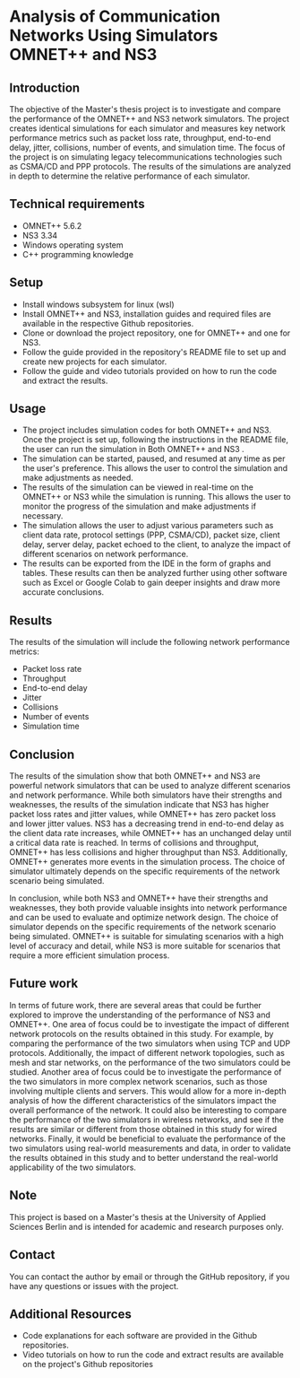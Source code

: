 
Analysis of Communication Networks Using Simulators OMNET++ and NS3
======================

Introduction
---------------------
The objective of the Master's thesis project is to investigate and compare the performance of the OMNET++ and NS3 network simulators.
The project creates identical simulations for each simulator and measures key network performance metrics such as packet loss rate, throughput, end-to-end delay, jitter, collisions, number of events, and simulation time.  The focus of the project is on simulating legacy telecommunications technologies such as CSMA/CD and PPP protocols. The results of the simulations are analyzed in depth to determine the relative performance of each simulator.

Technical requirements
---------------------
* OMNET++ 5.6.2 
* NS3 3.34
* Windows operating system
* C++ programming knowledge

Setup
---------------------
* Install windows subsystem for linux (wsl)
* Install OMNET++ and NS3, installation guides and required files are available in the respective Github repositories.
* Clone or download the project repository, one for OMNET++ and one for NS3.
* Follow the guide provided in the repository's README file to set up and create new projects for each simulator.
* Follow the guide and video tutorials provided on how to run the code and extract the results.

Usage
---------------------
* The project includes simulation codes for both OMNET++ and NS3. Once the project is set up, following the instructions in the README file, the user can run the simulation in Both OMNET++ and  NS3 .
* The simulation can be started, paused, and resumed at any time as per the user's preference. This allows the user to control the simulation and make adjustments as needed.
* The results of the simulation can be viewed in real-time on the OMNET++ or NS3  while the simulation is running. This allows the user to monitor the progress of the simulation and make adjustments if necessary.
* The simulation allows the user to adjust various parameters such as client data rate, protocol settings (PPP, CSMA/CD), packet size, client delay, server delay, packet echoed to the client, to analyze the impact of different scenarios on network performance.
* The results can be exported from the IDE in the form of graphs and tables. These results can then be analyzed further using other software such as Excel or Google Colab to gain deeper insights and draw more accurate conclusions.

Results
---------------------
The results of the simulation will  include the following network performance metrics:

* Packet loss rate
* Throughput
* End-to-end delay
* Jitter
* Collisions
* Number of events
* Simulation time

Conclusion
---------------------
The results of the simulation show that both OMNET++ and NS3 are powerful network simulators that can be used to analyze different scenarios and network performance. 
While both simulators have their strengths and weaknesses, the results of the simulation indicate that NS3 has higher packet loss rates and jitter values, while OMNET++ has zero packet loss and lower jitter values. NS3 has a decreasing trend in end-to-end delay as the client data rate increases, while OMNET++ has an unchanged delay until a critical data rate is reached. In terms of collisions and throughput, OMNET++ has less collisions and higher throughput than NS3. Additionally, OMNET++ generates more events in the simulation process. The choice of simulator ultimately depends on the specific requirements of the network scenario being simulated.

In conclusion, while both NS3 and OMNET++ have their strengths and weaknesses, they both provide valuable insights into network performance and can be used to evaluate and optimize network design. The choice of simulator depends on the specific requirements of the network scenario being simulated. OMNET++ is suitable for simulating scenarios with a high level of accuracy and detail, while NS3 is more suitable for scenarios that require a more efficient simulation process.


Future work 
---------------------
In terms of future work, there are several areas that could be further explored to improve the understanding of the performance of NS3 and OMNET++. One area of focus could be to investigate the impact of different network protocols on the results obtained in this study. For example, by comparing the performance of the two simulators when using TCP and UDP protocols. Additionally, the impact of different network topologies, such as mesh and star networks, on the performance of the two simulators could be studied.
Another area of focus could be to investigate the performance of the two simulators in more complex network scenarios, such as those involving multiple clients and servers. This would allow for a more in-depth analysis of how the different characteristics of the simulators impact the overall performance of the network.
It could also be interesting to compare the performance of the two simulators in wireless networks, and see if the results are similar or different from those obtained in this study for wired networks.
Finally, it would be beneficial to evaluate the performance of the two simulators using real-world measurements and data, in order to validate the results obtained in this study and to better understand the real-world applicability of the two simulators.

Note
---------------------
This project is based on a Master's thesis at the University of Applied Sciences Berlin and is intended for academic and research purposes only.

Contact 
---------------------
You can contact the author by email or through the GitHub repository, if you have any questions or issues with the project.

Additional Resources 
---------------------
* Code explanations for each software are provided in the Github repositories.
* Video tutorials on how to run the code and extract results are available on the project's Github repositories

